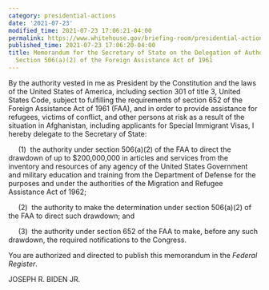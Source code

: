 ```yaml
---
category: presidential-actions
date: '2021-07-23'
modified_time: 2021-07-23 17:06:21-04:00
permalink: https://www.whitehouse.gov/briefing-room/presidential-actions/2021/07/23/memorandum-for-the-secretary-of-state-on-the-delegation-of-authority-under-section-506a2-of-the-foreign-assistance-act-of-1961/
published_time: 2021-07-23 17:06:20-04:00
title: Memorandum for the Secretary of State on the Delegation of Authority Under
  Section 506(a)(2) of the Foreign Assistance Act of 1961
---
```

 
By the authority vested in me as President by the Constitution and the
laws of the United States of America, including section 301 of title 3,
United States Code, subject to fulfilling the requirements of section
652 of the Foreign Assistance Act of 1961 (FAA), and in order to provide
assistance for refugees, victims of conflict, and other persons at risk
as a result of the situation in Afghanistan, including applicants for
Special Immigrant Visas, I hereby delegate to the Secretary of State:

     (1)  the authority under section 506(a)(2) of the FAA to direct the
drawdown of up to $200,000,000 in articles and services from the
inventory and resources of any agency of the United States Government
and military education and training from the Department of Defense for
the purposes and under the authorities of the Migration and Refugee
Assistance Act of 1962;  
  
     (2)  the authority to make the determination under
section 506(a)(2) of the FAA to direct such drawdown; and  
  
     (3)  the authority under section 652 of the FAA to make, before any
such drawdown, the required notifications to the Congress.  
  
You are authorized and directed to publish this memorandum in the
*Federal Register*.

JOSEPH R. BIDEN JR.
